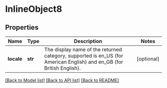 # InlineObject8

## Properties
Name | Type | Description | Notes
------------ | ------------- | ------------- | -------------
**locale** | **str** | The display name of the returned category, supported is en_US (for American English) and en_GB (for British English). | [optional] 

[[Back to Model list]](../README.md#documentation-for-models) [[Back to API list]](../README.md#documentation-for-api-endpoints) [[Back to README]](../README.md)


